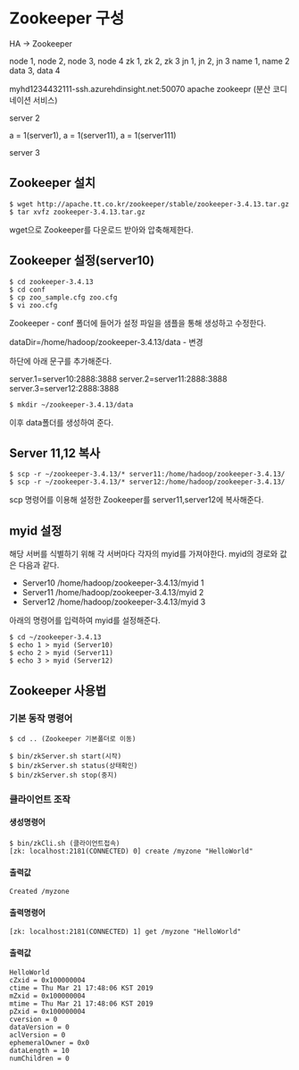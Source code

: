 # Zookeeper 구성

HA -> Zookeeper

node 1, node 2, node 3, node 4
zk 1, zk 2, zk 3
jn 1, jn 2, jn 3
name 1, name 2
                data 3, data 4

myhd1234432111-ssh.azurehdinsight.net:50070
apache zookeepr (분산 코디네이션 서비스)

server 2

a = 1(server1), a = 1(server11), a = 1(server111)

server 3



## Zookeeper  설치

```
$ wget http://apache.tt.co.kr/zookeeper/stable/zookeeper-3.4.13.tar.gz
$ tar xvfz zookeeper-3.4.13.tar.gz
```

wget으로 Zookeeper를 다운로드 받아와 압축해제한다.



## Zookeeper 설정(server10)

```
$ cd zookeeper-3.4.13
$ cd conf
$ cp zoo_sample.cfg zoo.cfg
$ vi zoo.cfg
```

Zookeeper - conf 폴더에 들어가 설정 파일을 샘플을 통해 생성하고 수정한다. 

dataDir=/home/hadoop/zookeeper-3.4.13/data - 변경

하단에 아래 문구를 추가해준다.

server.1=server10:2888:3888
server.2=server11:2888:3888
server.3=server12:2888:3888



```
$ mkdir ~/zookeeper-3.4.13/data
```

이후 data폴더를 생성하여 준다.





## Server 11,12 복사

```
$ scp -r ~/zookeeper-3.4.13/* server11:/home/hadoop/zookeeper-3.4.13/
$ scp -r ~/zookeeper-3.4.13/* server12:/home/hadoop/zookeeper-3.4.13/
```

scp 명령어를 이용해 설정한 Zookeeper를 server11,server12에 복사해준다.



## myid 설정

해당 서버를 식별하기 위해 각 서버마다 각자의 myid를 가져야한다.  myid의 경로와 값은 다음과 같다.

* Server10
  /home/hadoop/zookeeper-3.4.13/myid
  1
* Server11
  /home/hadoop/zookeeper-3.4.13/myid
  2
* Server12
  /home/hadoop/zookeeper-3.4.13/myid
  3



아래의 명령어를 입력하여 myid를 설정해준다.

```
$ cd ~/zookeeper-3.4.13
$ echo 1 > myid (Server10)
$ echo 2 > myid (Server11)
$ echo 3 > myid (Server12)
```






## Zookeeper 사용법

### 기본 동작 명령어

```
$ cd .. (Zookeeper 기본폴더로 이동)

$ bin/zkServer.sh start(시작)
$ bin/zkServer.sh status(상태확인)
$ bin/zkServer.sh stop(중지)
```



### 클라이언트 조작

#### 생성명령어

```
$ bin/zkCli.sh (클라이언트접속)
[zk: localhost:2181(CONNECTED) 0] create /myzone "HelloWorld"
```

#### 출력값

```
Created /myzone 
```



#### 출력명령어

```
[zk: localhost:2181(CONNECTED) 1] get /myzone "HelloWorld"
```

#### 출력값

```
HelloWorld
cZxid = 0x100000004
ctime = Thu Mar 21 17:48:06 KST 2019
mZxid = 0x100000004
mtime = Thu Mar 21 17:48:06 KST 2019
pZxid = 0x100000004
cversion = 0
dataVersion = 0
aclVersion = 0
ephemeralOwner = 0x0
dataLength = 10
numChildren = 0
```

